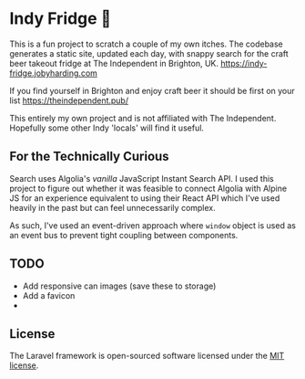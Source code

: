 # Indy Fridge 🍻

This is a fun project to scratch a couple of my own itches.
The codebase generates a static site, updated each day, with
snappy search for the craft beer takeout fridge at The Independent
in Brighton, UK. https://indy-fridge.jobyharding.com

If you find yourself in Brighton and enjoy craft beer it should
be first on your list https://theindependent.pub/

This entirely my own project and is not affiliated with The Independent.
Hopefully some other Indy 'locals' will find it useful.

## For the Technically Curious

Search uses Algolia's *vanilla* JavaScript Instant Search API.
I used this project to figure out whether it was feasible to
connect Algolia with Alpine JS for an experience equivalent to
using their React API which I've used heavily in the past but
can feel unnecessarily complex.

As such, I've used an event-driven approach where `window` object is
used as an event bus to prevent tight coupling between components.

## TODO
- Add responsive can images (save these to storage)
- Add a favicon
- 

## License

The Laravel framework is open-sourced software licensed under the [MIT license](https://opensource.org/licenses/MIT).
